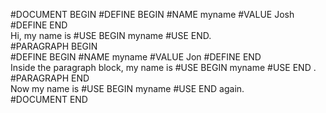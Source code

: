 #DOCUMENT BEGIN	
#DEFINE BEGIN #NAME myname #VALUE Josh #DEFINE END	
Hi, my name is #USE BEGIN myname #USE END.	
#PARAGRAPH BEGIN	
#DEFINE BEGIN #NAME myname #VALUE Jon #DEFINE END	
Inside the paragraph block, my name is #USE BEGIN myname #USE END . 	
#PARAGRAPH END	
Now my name is #USE BEGIN myname #USE END again.	
#DOCUMENT END 